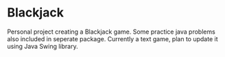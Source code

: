 # Blackjack

Personal project creating a Blackjack game. Some practice java problems also included in seperate package.
Currently a text game, plan to update it using Java Swing library.
